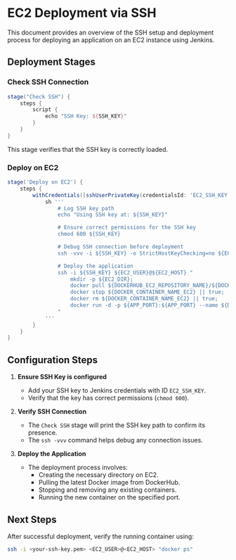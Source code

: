 # EC2 Deployment via SSH

This document provides an overview of the SSH setup and deployment process for deploying an application on an EC2 instance using Jenkins.

## Deployment Stages

### Check SSH Connection

```groovy
stage("Check SSH") {
    steps {
        script {
            echo "SSH Key: ${SSH_KEY}"
        }
    }
}
```

This stage verifies that the SSH key is correctly loaded.

### Deploy on EC2

```groovy
stage('Deploy on EC2') {
    steps {
        withCredentials([sshUserPrivateKey(credentialsId: 'EC2_SSH_KEY', keyFileVariable: 'SSH_KEY', passphraseVariable: '', usernameVariable: 'SSH_USER')]) {
            sh '''
                # Log SSH key path
                echo "Using SSH key at: ${SSH_KEY}"

                # Ensure correct permissions for the SSH key
                chmod 600 ${SSH_KEY}

                # Debug SSH connection before deployment
                ssh -vvv -i ${SSH_KEY} -o StrictHostKeyChecking=no ${EC2_USER}@${EC2_HOST} "whoami"

                # Deploy the application
                ssh -i ${SSH_KEY} ${EC2_USER}@${EC2_HOST} "
                    mkdir -p ${EC2_DIR};
                    docker pull ${DOCKERHUB_EC2_REPOSITORY_NAME}/${DOCKERHUB_EC2_DOCKER_TAGNAME}:${DOCKER_EC2_IMAGE_NAME};
                    docker stop ${DOCKER_CONTAINER_NAME_EC2} || true;
                    docker rm ${DOCKER_CONTAINER_NAME_EC2} || true;
                    docker run -d -p ${APP_PORT}:${APP_PORT} --name ${DOCKER_CONTAINER_NAME_EC2} ${DOCKERHUB_EC2_REPOSITORY_NAME}/${DOCKERHUB_EC2_DOCKER_TAGNAME}:${DOCKER_EC2_IMAGE_NAME}
                "
            '''
        }
    }
}
```

## Configuration Steps

1. **Ensure SSH Key is configured**
   - Add your SSH key to Jenkins credentials with ID `EC2_SSH_KEY`.
   - Verify that the key has correct permissions (`chmod 600`).

2. **Verify SSH Connection**
   - The `Check SSH` stage will print the SSH key path to confirm its presence.
   - The `ssh -vvv` command helps debug any connection issues.

3. **Deploy the Application**
   - The deployment process involves:
     - Creating the necessary directory on EC2.
     - Pulling the latest Docker image from DockerHub.
     - Stopping and removing any existing containers.
     - Running the new container on the specified port.

## Next Steps
After successful deployment, verify the running container using:
```sh
ssh -i <your-ssh-key.pem> <EC2_USER>@<EC2_HOST> "docker ps"
```

